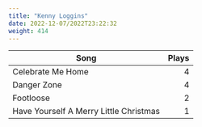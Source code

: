 ```yaml
---
title: "Kenny Loggins"
date: 2022-12-07/2022T23:22:32
weight: 414
---
```




 Song | Plays 
----- | -----:
Celebrate Me Home | 4
Danger Zone | 4
Footloose | 2
Have Yourself A Merry Little Christmas | 1
